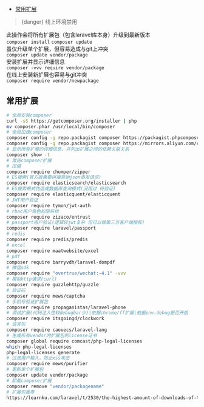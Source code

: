 <!-- MarkdownTOC levels="2,3" autolink="true" autoanchor="true" style="unordered" markdown_preview="gitlab" -->

- [常用扩展](#%E5%B8%B8%E7%94%A8%E6%89%A9%E5%B1%95)

<!-- /MarkdownTOC -->

> {danger} 线上环境禁用  

此操作会将所有扩展包（包含laravel库本身）升级到最新版本  
`composer install`
`composer update`  
虽仅升级单个扩展，但容易造成与git上冲突  
`composer update vendor/package`  
安装扩展并显示详细信息  
`composer -vvv require vendor/package`   
在线上安装新扩展也容易与git冲突   
`composer require vendor/newpackage`   
<a id="%E5%B8%B8%E7%94%A8%E6%89%A9%E5%B1%95"></a>
## 常用扩展
```bash
# 全局安装composer
curl -sS https://getcomposer.org/installer | php
mv composer.phar /usr/local/bin/composer
# 全局加速composer
composer config -g repo.packagist composer https://packagist.phpcomposer.com
composer config -g repo.packagist composer https://mirrors.aliyun.com/composer/
# 显示所有扩展的详细信息，并列出扩展之间的依赖关联关系
composer show -t
# 常用composer扩展
# 压缩
composer require chumper/zipper
# ES搜索(官方版需要拼接原始json串发请求)
composer require elasticsearch/elasticsearch
# ES搜索格式伪造成数据库查询模式(没用过 待验证)
composer require elasticquent/elasticquent
# JWT用户验证
composer require tymon/jwt-auth
# rbac用户角色权限系统
composer require zizaco/entrust
# passport用户验证(逻辑较jwt复杂 但可以做第三方客户端授权)
composer require laravel/passport
# redis
composer require predis/predis
# excel
composer require maatwebsite/excel
# pdf
composer require barryvdh/laravel-dompdf
# 微信sdk
composer require "overtrue/wechat:~4.1" -vvv
# 模拟http请求(curl)
composer require guzzlehttp/guzzle
# 验证码
composer require mews/captcha
# 手机号验证扩展包
composer require propaganistas/laravel-phone
# 调试扩展(代码注入性较debugbar少)|依据chrome/ff扩展|依据env.debug是否开启
composer require itsgoingd/clockwork
# 语言包
composer require caouecs/laravel-lang
# 生成所有vendor内扩展包的license证书
composer global require comcast/php-legal-licenses
which php-legal-licenses
php-legal-licenses generate
# 过滤用户输入，防止xss攻击
composer require mews/purifier
# 更新单个扩展包
composer update vendor/package
# 卸载composer扩展
composer remove "vendor/packagename"
# 扩展包推荐
https://learnku.com/laravel/t/2530/the-highest-amount-of-downloads-of-the-100-laravel-extensions-recommended
```